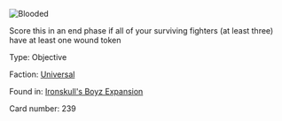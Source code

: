 
![Blooded](https://warhammerunderworlds.com/wp-content/uploads/sites/6/2017/12/239_ENG-Blooded.png)

Score this in an end phase if all of your surviving fighters (at least three) have at least one wound token

Type: Objective

Faction: [Universal](/factions/universal.md)

Found in: [Ironskull's Boyz Expansion](/locations/ironskulls-boyz-expansion.md)

Card number: 239
